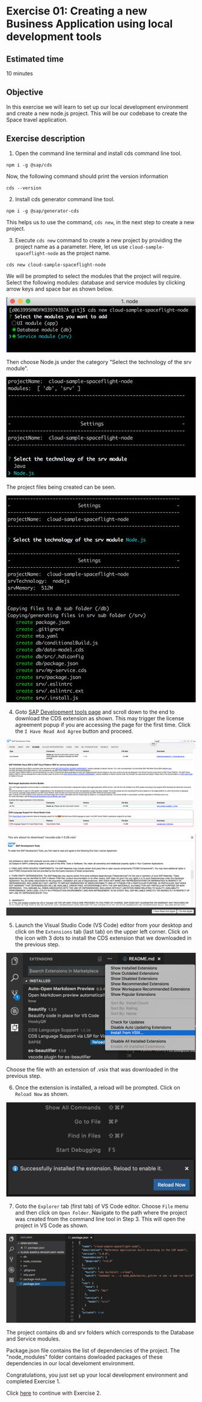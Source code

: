# Exercise 01: Creating a new Business Application using local development tools

## Estimated time

10 minutes

## Objective

In this exercise we will learn to set up our local development environment and create a new node.js project. This will be our codebase to create the Space travel application.

## Exercise description

1. Open the command line terminal and install cds command line tool.
```
npm i -g @sap/cds
```
Now, the following command should print the version information
```
cds --version
```
2. Install cds generator command line tool.
```
npm i -g @sap/generator-cds
```
This helps us to use the command, `cds new`, in the next step to create a new project.

3. Execute `cds new` command to create a new project by providing the project name as a parameter. Here, let us use `cloud-sample-spaceflight-node` as the project name.
```
cds new cloud-sample-spaceflight-node
```
We will be prompted to select the modules that the project will require. Select the following modules: database and service modules by clicking arrow keys and space bar as shown below.

![Alt text](./images/db_srv.png?raw=true)

Then choose Node.js under the category "Select the technology of the srv module".

![Alt text](./images/nodejs.png?raw=true)

The project files being created can be seen.

![Alt text](./images/project.png?raw=true)

4. Goto [SAP Development tools page](https://tools.hana.ondemand.com/#cloud) and scroll down to the end to download the CDS extension as shown. This may trigger the license agreement popup if you are accessing the page for the first time. Click the `I Have Read And Agree` button and proceed.

![Alt text](./images/cds_plugin.png?raw=true "CDS plugin for VS Code")

![Alt text](./images/cds_plugin_license.png?raw=true "CDS plugin License Agreement")

5. Launch the Visual Studio Code (VS Code) editor from your desktop and click on the `Extensions` tab (last tab) on the upper left corner. Click on the icon with 3 dots to install the CDS extension that we downloaded in the previous step.

![Alt text](./images/cds_vs_code.png?raw=true "CDS plugin for VS Code")

Choose the file with an extension of .vsix that was downloaded in the previous step.

6. Once the extension is installed, a reload will be prompted. Click on `Reload Now` as shown.

![Alt text](./images/reload.png?raw=true "Reload VS Code")

7. Goto the `Explorer` tab (first tab) of VS Code editor. Choose `File` menu and then click on `Open Folder`. Navigate to the path where the project was created from the command line tool in Step 3. This will open the project in VS Code as shown. 

![Alt text](./images/proj_vscode.png?raw=true)

The project contains db and srv folders which corresponds to the Database and Service modules. 

Package.json file contains the list of dependencies of the project. The "node_modules" folder contains dowloaded packages of these dependencies in our local develoment environment.

Congratulations, you just set up your local development environment and completed Exercise 1.

Click [here](../exercise02/README.md) to continue with Exercise 2.
